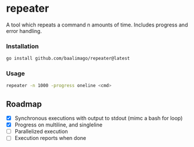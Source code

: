 # repeater
A tool which repeats a command n amounts of time. Includes progress and error handling.

### Installation
```bash
go install github.com/baalimago/repeater@latest
```

### Usage
```bash
repeater -n 1000 -progress oneline <cmd>
```

## Roadmap
- [x] Synchronous executions with output to stdout (mimc a bash for loop)
- [x] Progress on multiline, and singleline
- [ ] Parallelized execution
- [ ] Execution reports when done
